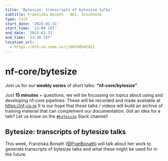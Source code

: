 ```yaml
---
title: 'Bytesize: transcripts of bytesize talks'
subtitle: Franziska Bonath - NGI, Stockholm
type: talk
start_date: '2023-01-31'
start_time: '13:00 CET'
end_date: '2023-01-31'
end_time: '13:30 CET'
location_url:
  - https://kth-se.zoom.us/j/68390542812
---
```


# nf-core/bytesize

Join us for our **weekly series** of short talks: **“nf-core/bytesize”**.

Just **15 minutes** + questions, we will be focussing on topics about using and developing nf-core pipelines.
These will be recorded and made available at <https://nf-co.re>
It is our hope that these talks / videos will build an archive of training material that can complement our documentation. Got an idea for a talk? Let us know on the [`#bytesize`](https://nfcore.slack.com/channels/bytesize) Slack channel!

## Bytesize: transcripts of bytesize talks

This week, Franziska Bonath ([@FranBonath](https://github.com/FranBonath)) will talk about her work to generate transcripts of bytesize talks and what these might be used for in the future.
